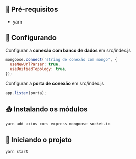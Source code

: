 ## :bookmark_tabs: Pré-requisitos

* yarn

## :wrench: Configurando

Configurar a **conexão com banco de dados** em src/index.js

```js
mongoose.connect('string de conexão com mongo', {
  useNewUrlParser: true,
  useUnifiedTopology: true, 
});
```

Configurar a **porta de conexão** em src/index.js

```js
app.listen(porta);
```

## :inbox_tray: Instalando os módulos

```sh
yarn add axios cors express mongoose socket.io
```

## :rocket: Iniciando o projeto

```sh
yarn start
```
